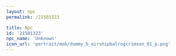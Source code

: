 ```yaml
---
layout: npc
permalink: /21501323

title: Npc
id: '21501323'
npc_name: 'Unknown'
icon_url: 'portrait/mob/dummy_b_airshipbalrogcrimson_01_p.png'
---
```

